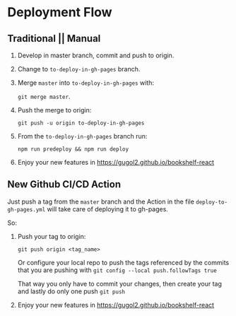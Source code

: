 # Deployment Flow 

## Traditional || Manual
1. Develop in master branch, commit and push to origin.
2. Change to `to-deploy-in-gh-pages` branch.
3. Merge `master` into `to-deploy-in-gh-pages` with:

    `git merge master`.

4. Push the merge to origin:

    `git push -u origin to-deploy-in-gh-pages`

5. From the `to-deploy-in-gh-pages` branch run:

    `npm run predeploy && npm run deploy`

6. Enjoy your new features in https://gugol2.github.io/bookshelf-react

## New Github CI/CD Action
Just push a tag from the `master` branch
and the Action in the file `deploy-to-gh-pages.yml` will take care of deploying it to gh-pages.

So:

1. Push your tag to origin:

    `git push origin <tag_name>`

    Or configure your local repo to push the tags referenced by the commits that you are pushing with `git config --local push.followTags true`
    
    That way you only have to commit your changes, then create your tag and lastly do only one push `git push`

2.  Enjoy your new features in https://gugol2.github.io/bookshelf-react